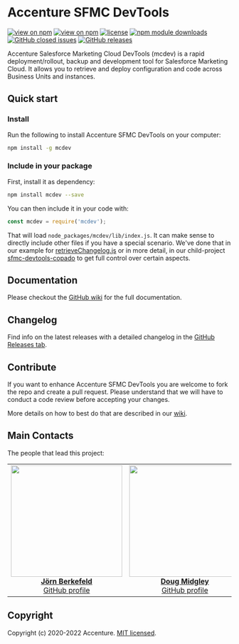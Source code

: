 # Accenture SFMC DevTools

[![view on npm](https://badgen.net/github/release/Accenture/sfmc-devtools)](https://www.npmjs.org/package/mcdev)
[![view on npm](https://badgen.net/npm/node/mcdev)](https://www.npmjs.org/package/mcdev)
[![license](https://badgen.net/npm/license/mcdev)](https://www.npmjs.org/package/mcdev)
[![npm module downloads](https://badgen.net/npm/dt/mcdev)](https://www.npmjs.org/package/mcdev)
[![GitHub closed issues](https://badgen.net/github/closed-issues/Accenture/sfmc-devtools)](https://github.com/Accenture/sfmc-devtools/issues?q=is%3Aissue+is%3Aclosed)
[![GitHub releases](https://badgen.net/github/releases/Accenture/sfmc-devtools)](https://github.com/Accenture/sfmc-devtools/releases)

Accenture Salesforce Marketing Cloud DevTools (mcdev) is a rapid deployment/rollout, backup and development tool for Salesforce Marketing Cloud. It allows you to retrieve and deploy configuration and code across Business Units and instances.

## Quick start

### Install

Run the following to install Accenture SFMC DevTools on your computer:

```bash
npm install -g mcdev
```

### Include in your package

First, install it as dependency:

```bash
npm install mcdev --save
```

You can then include it in your code with:

```javascript
const mcdev = require('mcdev');
```

That will load `node_packages/mcdev/lib/index.js`. It can make sense to directly include other files if you have a special scenario. We've done that in our example for [retrieveChangelog.js](https://github.com/Accenture/sfmc-devtools/blob/main/lib/retrieveChangelog.js) or in more detail, in our child-project [sfmc-devtools-copado](https://github.com/Accenture/sfmc-devtools-copado) to get full control over certain aspects.

## Documentation

Please checkout the [GitHub wiki](https://github.com/Accenture/sfmc-devtools/wiki) for the full documentation.

## Changelog

Find info on the latest releases with a detailed changelog in the [GitHub Releases tab](https://github.com/Accenture/sfmc-devtools/releases).

## Contribute

If you want to enhance Accenture SFMC DevTools you are welcome to fork the repo and create a pull request. Please understand that we will have to conduct a code review before accepting your changes.

More details on how to best do that are described in our [wiki](https://github.com/Accenture/sfmc-devtools/wiki/9.-Contribute).

## Main Contacts

The people that lead this project:

<table><tbody><tr><td align="center" valign="top" width="11%">
<a href="https://www.linkedin.com/in/joernberkefeld/">
<img src="https://github.com/JoernBerkefeld.png" width="250" height="250"><br />
<b>Jörn Berkefeld</b>
</a><br>
<a href="https://github.com/JoernBerkefeld">GitHub profile</a>
</td><td align="center" valign="top" width="11%">
<a href="https://www.linkedin.com/in/douglasmidgley/">
<img src="https://github.com/DougMidgley.png" width="250" height="250"><br />
<b>Doug Midgley</b>
</a><br>
<a href="https://github.com/DougMidgley">GitHub profile</a>
</td></tr></tbody></table>

## Copyright

Copyright (c) 2020-2022 Accenture. [MIT licensed](https://github.com/Accenture/sfmc-devtools/blob/main/LICENSE).
